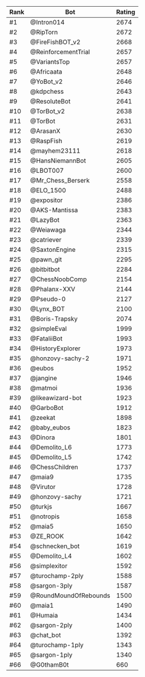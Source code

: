 Rank|Bot|Rating
---|---|---
#1|@Intron014|2674
#2|@RipTorn|2672
#3|@FireFishBOT_v2|2668
#4|@ReinforcementTrial|2657
#5|@VariantsTop|2657
#6|@Africaata|2648
#7|@YoBot_v2|2646
#8|@kdpchess|2643
#9|@ResoluteBot|2641
#10|@TorBot_v2|2638
#11|@TorBot|2631
#12|@ArasanX|2630
#13|@RaspFish|2619
#14|@mayhem23111|2618
#15|@HansNiemannBot|2605
#16|@LBOT007|2600
#17|@Mr_Chess_Berserk|2558
#18|@ELO_1500|2488
#19|@expositor|2386
#20|@AKS-Mantissa|2383
#21|@LazyBot|2363
#22|@Weiawaga|2344
#23|@catriever|2339
#24|@SaxtonEngine|2315
#25|@pawn_git|2295
#26|@bitbitbot|2284
#27|@ChessNoobComp|2154
#28|@Phalanx-XXV|2144
#29|@Pseudo-0|2127
#30|@Lynx_BOT|2100
#31|@Boris-Trapsky|2074
#32|@simpleEval|1999
#33|@FataliiBot|1993
#34|@HistoryExplorer|1973
#35|@honzovy-sachy-2|1971
#36|@eubos|1952
#37|@jangine|1946
#38|@matmoi|1936
#39|@likeawizard-bot|1923
#40|@GarboBot|1912
#41|@zeekat|1898
#42|@baby_eubos|1823
#43|@Dinora|1801
#44|@Demolito_L6|1773
#45|@Demolito_L5|1742
#46|@ChessChildren|1737
#47|@maia9|1735
#48|@Virutor|1728
#49|@honzovy-sachy|1721
#50|@turkjs|1667
#51|@notropis|1658
#52|@maia5|1650
#53|@ZE_ROOK|1642
#54|@schnecken_bot|1619
#55|@Demolito_L4|1602
#56|@simplexitor|1592
#57|@turochamp-2ply|1588
#58|@sargon-3ply|1587
#59|@RoundMoundOfRebounds|1500
#60|@maia1|1490
#61|@Humaia|1434
#62|@sargon-2ply|1400
#63|@chat_bot|1392
#64|@turochamp-1ply|1343
#65|@sargon-1ply|1340
#66|@G0thamB0t|660
